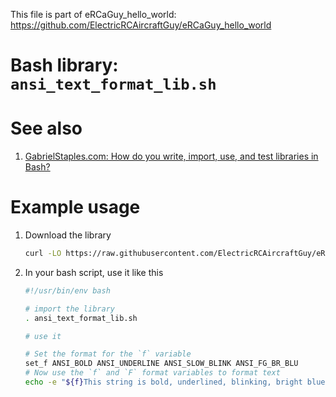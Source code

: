 This file is part of eRCaGuy_hello_world: https://github.com/ElectricRCAircraftGuy/eRCaGuy_hello_world


# Bash library: `ansi_text_format_lib.sh`


# See also

1. [GabrielStaples.com: How do you write, import, use, and test libraries in Bash?](https://gabrielstaples.com/bash-libraries/#gsc.tab=0)


# Example usage

1. Download the library
    ```bash
    curl -LO https://raw.githubusercontent.com/ElectricRCAircraftGuy/eRCaGuy_hello_world/master/bash/ansi_text_format_lib.sh
    ```

1. In your bash script, use it like this
    ```bash
    #!/usr/bin/env bash
    
    # import the library
    . ansi_text_format_lib.sh

    # use it

    # Set the format for the `f` variable
    set_f ANSI_BOLD ANSI_UNDERLINE ANSI_SLOW_BLINK ANSI_FG_BR_BLU
    # Now use the `f` and `F` format variables to format text
    echo -e "${f}This string is bold, underlined, blinking, bright blue.${F} This is not."
    ```

